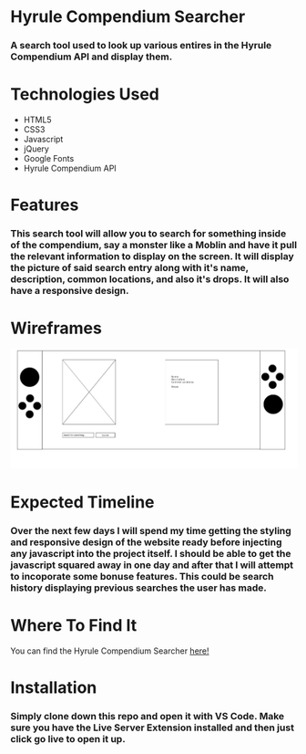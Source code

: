 # Hyrule Compendium Searcher
### A search tool used to look up various entires in the Hyrule Compendium API and display them.

# Technologies Used
- HTML5
- CSS3
- Javascript
- jQuery
- Google Fonts
- Hyrule Compendium API

# Features
### This search tool will allow you to search for something inside of the compendium, say a monster like a Moblin and have it pull the relevant information to display on the screen. It will display the picture of said search entry along with it's name, description, common locations, and also it's drops. It will also have a responsive design.

# Wireframes
![Wireframe of a Nintendo Switch](/Hyrule/images/Wireframe1.png)

# Expected Timeline
### Over the next few days I will spend my time getting the styling and responsive design of the website ready before injecting any javascript into the project itself. I should be able to get the javascript squared away in one day and after that I will attempt to incoporate some bonuse features. This could be search history displaying previous searches the user has made.

# Where To Find It
You can find the Hyrule Compendium Searcher [here!](https://hyrule-compendium-searcher.onrender.com/)

# Installation
### Simply clone down this repo and open it with VS Code. Make sure you have the Live Server Extension installed and then just click go live to open it up.